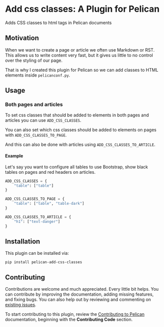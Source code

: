 # Add css classes: A Plugin for Pelican

Adds CSS classes to html tags in Pelican documents

## Motivation

When we want to create a page or article we often use Markdown or RST. This allows us to
write content very fast, but it gives us little to no control over the styling of our page.

That is why I created this plugin for Pelican so we can add classes to HTML elements 
inside `pelicanconf.py`.

## Usage

### Both pages and articles

To set css classes that should be added to elements in both 
pages and articles you can use `ADD_CSS_CLASSES`.

You can also set which css classes should be added to elements 
on pages with `ADD_CSS_CLASSES_TO_PAGE`.

And this can also be done with articles using `ADD_CSS_CLASSES_TO_ARTICLE`.

#### Example

Let's say you want to configure all tables to use Bootstrap, show black tables on pages 
and red headers on articles.

```python
ADD_CSS_CLASSES = {
    "table": ["table"]
}

ADD_CSS_CLASSES_TO_PAGE = {
    "table": ["table", "table-dark"]
}

ADD_CSS_CLASSES_TO_ARTICLE = {
    "h1": ["text-danger"]
}
```

Installation
------------

This plugin can be installed via:

    pip install pelican-add-css-classes

Contributing
------------

Contributions are welcome and much appreciated. Every little bit helps. You can contribute by improving the documentation, adding missing features, and fixing bugs. You can also help out by reviewing and commenting on [existing issues][].

To start contributing to this plugin, review the [Contributing to Pelican][] documentation, beginning with the **Contributing Code** section.

[existing issues]: https://github.com/johanvergeer/pelican-add-css-classes/issues
[Contributing to Pelican]: https://docs.getpelican.com/en/latest/contribute.html
